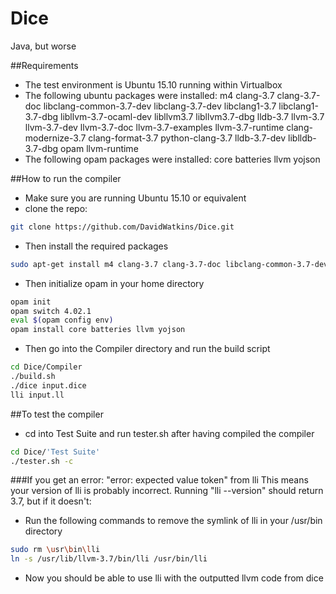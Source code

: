 # Dice
Java, but worse

##Requirements
- The test environment is Ubuntu 15.10 running within Virtualbox
- The following ubuntu packages were installed:
  m4 clang-3.7 clang-3.7-doc libclang-common-3.7-dev libclang-3.7-dev libclang1-3.7 libclang1-3.7-dbg libllvm-3.7-ocaml-dev libllvm3.7 libllvm3.7-dbg lldb-3.7 llvm-3.7 llvm-3.7-dev llvm-3.7-doc llvm-3.7-examples llvm-3.7-runtime clang-modernize-3.7 clang-format-3.7 python-clang-3.7 lldb-3.7-dev liblldb-3.7-dbg opam llvm-runtime
- The following opam packages were installed:
  core batteries llvm yojson


##How to run the compiler
- Make sure you are running Ubuntu 15.10 or equivalent
- clone the repo:
```bash
git clone https://github.com/DavidWatkins/Dice.git
```
- Then install the required packages
```bash
sudo apt-get install m4 clang-3.7 clang-3.7-doc libclang-common-3.7-dev libclang-3.7-dev libclang1-3.7 libclang1-3.7-dbg libllvm-3.7-ocaml-dev libllvm3.7 libllvm3.7-dbg lldb-3.7 llvm-3.7 llvm-3.7-dev llvm-3.7-doc llvm-3.7-examples llvm-3.7-runtime clang-modernize-3.7 clang-format-3.7 python-clang-3.7 lldb-3.7-dev liblldb-3.7-dbg opam llvm-runtime
```
- Then initialize opam in your home directory
```bash
opam init
opam switch 4.02.1
eval $(opam config env)
opam install core batteries llvm yojson
```
- Then go into the Compiler directory and run the build script
```bash
cd Dice/Compiler
./build.sh
./dice input.dice
lli input.ll
```

##To test the compiler
- cd into Test Suite and run tester.sh after having compiled the compiler
```bash
cd Dice/'Test Suite'
./tester.sh -c
```

###If you get an error: "error: expected value token" from lli
This means your version of lli is probably incorrect. Running "lli --version" should return 3.7, but if it doesn't:
- Run the following commands to remove the symlink of lli in your /usr/bin directory
```bash
sudo rm \usr\bin\lli
ln -s /usr/lib/llvm-3.7/bin/lli /usr/bin/lli
```
- Now you should be able to use lli with the outputted llvm code from dice

